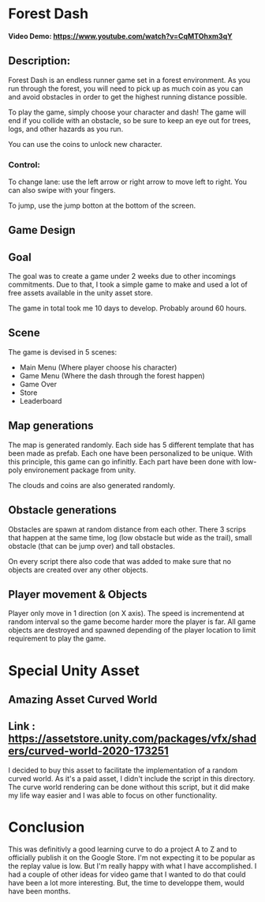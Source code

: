 # Forest Dash
#### Video Demo: https://www.youtube.com/watch?v=CqMTOhxm3qY
## Description:

Forest Dash is an endless runner game set in a forest environment. As you run through the forest, you will need to pick up as much coin as you can and avoid obstacles in order to get the highest running distance possible.

To play the game, simply choose your character and dash! The game will end if you collide with an obstacle, so be sure to keep an eye out for trees, logs, and other hazards as you run.

You can use the coins to unlock new character.

### Control:

To change lane: use the left arrow or right arrow to move left to right. You can also swipe with your fingers. 

To jump, use the jump botton at the bottom of the screen.

## Game Design

## Goal

The goal was to create a game under 2 weeks due to other incomings commitments. Due to that, I took a simple game to make and used a lot of free assets available in the unity asset store.

The game in total took me 10 days to develop. Probably around 60 hours. 

## Scene

The game is devised in 5 scenes:
- Main Menu (Where player choose his character)
- Game Menu (Where the dash through the forest happen)
- Game Over
- Store
- Leaderboard


## Map generations

The map is generated randomly. Each side has 5 different template that has been made as prefab. Each one have been personalized to be unique. With this principle, this game can go infinitly. Each part have been done with low-poly environement package from unity.

The clouds and coins are also generated randomly.

## Obstacle generations

Obstacles are spawn at random distance from each other. There 3 scrips that happen at the same time, log (low obstacle but wide as the trail), small obstacle (that can be jump over) and tall obstacles.

On every script there also code that was added to make sure that no objects are created over any other objects.


## Player movement & Objects 

Player only move in 1 direction (on X axis). The speed is incrementend at random interval so the game become harder more the player is far. All game objects are destroyed and spawned depending of the player location to limit requirement to play the game.

# Special Unity Asset

## Amazing Asset Curved World

## Link : https://assetstore.unity.com/packages/vfx/shaders/curved-world-2020-173251

I decided to buy this asset to facilitate the implementation of a random curved world. As it's a paid asset, I didn't include the script in this directory. The curve world rendering can be done without this script, but it did make my life way easier and I was able to focus on other functionality.

# Conclusion

This was definitivly a good learning curve to do a project A to Z and to officially publish it on the Google Store. I'm not expecting it to be popular as the replay value is low. But I'm really happy with what I have accomplished. I had a couple of other ideas for video game that I wanted to do that
could have been a lot more interesting. But, the time to developpe them, would have been months.

